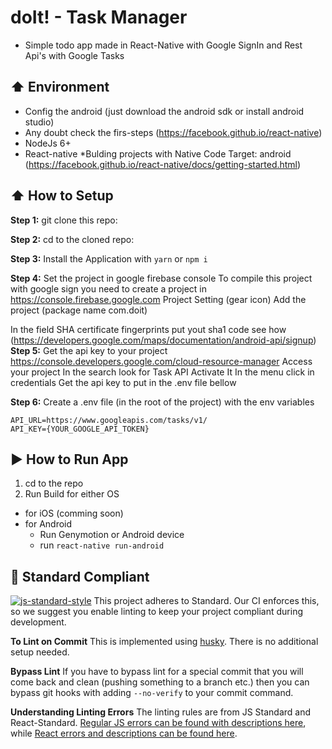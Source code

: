 #  doIt! - Task Manager

* Simple todo app made in React-Native with Google SignIn and Rest Api's with Google Tasks

## :arrow_up: Environment
* Config the android (just download the android sdk or install android studio)
* Any doubt check the firs-steps (https://facebook.github.io/react-native)
* NodeJs 6+
* React-native *Bulding projects with Native Code Target: android (https://facebook.github.io/react-native/docs/getting-started.html)

## :arrow_up: How to Setup

**Step 1:** git clone this repo:

**Step 2:** cd to the cloned repo:

**Step 3:** Install the Application with `yarn` or `npm i`

**Step 4:** Set the project in google firebase console
To compile this project with google sign you need to create a project in https://console.firebase.google.com
Project Setting (gear icon)
Add the project (package name com.doit)

In the field SHA certificate fingerprints put yout sha1 code  see how (https://developers.google.com/maps/documentation/android-api/signup)
**Step 5:** Get the api key to your project https://console.developers.google.com/cloud-resource-manager
Access your project
In the search look for Task API
Activate It
In the menu click in credentials
Get the api key to put in the .env file bellow

**Step 6:** Create a .env file (in the root of the project) with the env variables
```
API_URL=https://www.googleapis.com/tasks/v1/
API_KEY={YOUR_GOOGLE_API_TOKEN}
```

## :arrow_forward: How to Run App
1. cd to the repo
2. Run Build for either OS
  * for iOS (comming soon)
  * for Android
    * Run Genymotion or Android device
    * run `react-native run-android`


## :no_entry_sign: Standard Compliant
[![js-standard-style](https://cdn.rawgit.com/feross/standard/master/badge.svg)](https://github.com/feross/standard)
This project adheres to Standard.  Our CI enforces this, so we suggest you enable linting to keep your project compliant during development.


**To Lint on Commit**
This is implemented using [husky](https://github.com/typicode/husky). There is no additional setup needed.


**Bypass Lint**
If you have to bypass lint for a special commit that you will come back and clean (pushing something to a branch etc.) then you can bypass git hooks with adding `--no-verify` to your commit command.


**Understanding Linting Errors**
The linting rules are from JS Standard and React-Standard.  [Regular JS errors can be found with descriptions here](http://eslint.org/docs/rules/), while [React errors and descriptions can be found here](https://github.com/yannickcr/eslint-plugin-react).


